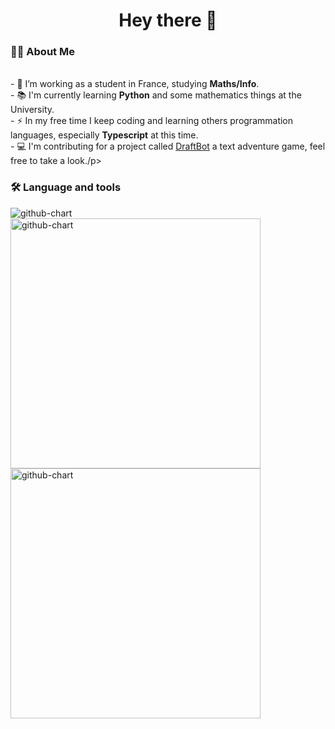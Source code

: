 <h1 align="center">Hey there 👋</h1>

<h3 align="left">👩‍💻  About Me</h3>

<p align="left"><br>- 🔭 I’m working as a student in France, studying <b>Maths/Info</b>.<br>- 📚 I'm currently learning <b>Python</b> and some mathematics things at the University.<br>- ⚡ In my free time I keep coding and learning others programmation languages, especially <b>Typescript</b> at this time.<br>- 💻 I'm contributing for a project called <a href="https://github.com/DraftBot-A-Discord-Adventure/DraftBot/tree/draftbot-v5">DraftBot</a> a text adventure game, feel free to take a look./p>

<h3 align="left">🛠 Language and tools</h3>

<img alt="github-chart" src="https://skillicons.dev/icons?i=discord,py,js,ts,html,css,git,github,gitlab,docker,vscode,webstorm">

<div align="left">
	<picture align="left">
		<source media="(prefers-color-scheme: light)" srcset="/github-metrics.svg" width="400px">
		<source media="(prefers-color-scheme: dark)" srcset="/github-metrics.svg" width="400px">
		<img alt="github-chart" src="/github-metrics.svg" width="400px">
	</picture>
</div>

<img alt="github-chart" src="/ntalcme/ntalcme/raw/main/github-metrics.svg" width="400px" style="visibility:visible;max-width:100%;">
